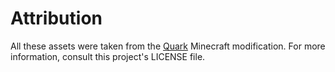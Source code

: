 # Attribution
All these assets were taken from the [Quark](https://github.com/VazkiiMods/Quark) Minecraft modification.
For more information, consult this project's LICENSE file.